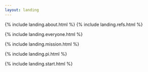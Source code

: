 ```yaml
---
layout: landing
---
```


{% include landing.about.html %}
{% include landing.refs.html %}

{% include landing.everyone.html %}

{% include landing.mission.html %}

{% include landing.pi.html %}

{% include landing.start.html %}

